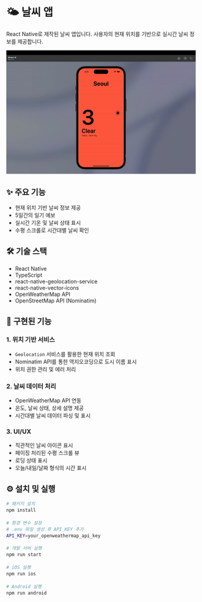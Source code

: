 # 🌤 날씨 앱

React Native로 제작된 날씨 앱입니다. 사용자의 현재 위치를 기반으로 실시간 날씨 정보를 제공합니다.

![Demo of Weather App](docs/demo.gif)

## ✨ 주요 기능

- 현재 위치 기반 날씨 정보 제공
- 5일간의 일기 예보
- 실시간 기온 및 날씨 상태 표시
- 수평 스크롤로 시간대별 날씨 확인

## 🛠 기술 스택

- React Native
- TypeScript
- react-native-geolocation-service
- react-native-vector-icons
- OpenWeatherMap API
- OpenStreetMap API (Nominatim)

## 📱 구현된 기능

### 1. 위치 기반 서비스
- `Geolocation` 서비스를 활용한 현재 위치 조회
- Nominatim API를 통한 역지오코딩으로 도시 이름 표시
- 위치 권한 관리 및 에러 처리

### 2. 날씨 데이터 처리
- OpenWeatherMap API 연동
- 온도, 날씨 상태, 상세 설명 제공
- 시간대별 날씨 데이터 파싱 및 표시

### 3. UI/UX
- 직관적인 날씨 아이콘 표시
- 페이징 처리된 수평 스크롤 뷰
- 로딩 상태 표시
- 오늘/내일/날짜 형식의 시간 표시

## ⚙️ 설치 및 실행

```bash
# 패키지 설치
npm install

# 환경 변수 설정
# .env 파일 생성 후 API_KEY 추가
API_KEY=your_openweathermap_api_key

# 개발 서버 실행
npm run start

# iOS 실행
npm run ios

# Android 실행
npm run android
```
